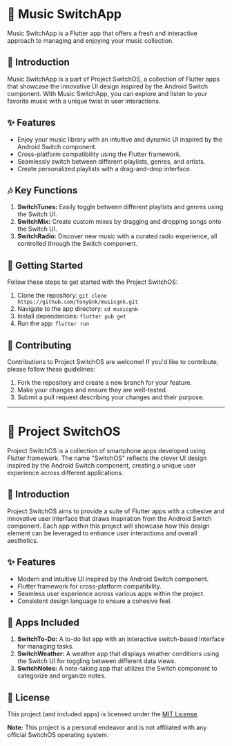 # 🎵 Music SwitchApp

Music SwitchApp is a Flutter app that offers a fresh and interactive approach to managing and enjoying your music collection.

## 🌟 Introduction

Music SwitchApp is a part of Project SwitchOS, a collection of Flutter apps that showcase the innovative UI design inspired by the Android Switch component. With Music SwitchApp, you can explore and listen to your favorite music with a unique twist in user interactions.

## ✨ Features

- Enjoy your music library with an intuitive and dynamic UI inspired by the Android Switch component.
- Cross-platform compatibility using the Flutter framework.
- Seamlessly switch between different playlists, genres, and artists.
- Create personalized playlists with a drag-and-drop interface.

## 🎶 Key Functions

1. **SwitchTunes:** Easily toggle between different playlists and genres using the Switch UI.
2. **SwitchMix:** Create custom mixes by dragging and dropping songs onto the Switch UI.
3. **SwitchRadio:** Discover new music with a curated radio experience, all controlled through the Switch component.

## 🚀 Getting Started

Follow these steps to get started with the Project SwitchOS:

1. Clone the repository: `git clone https://github.com/TonyGnk/musicgnk.git`
2. Navigate to the app directory: `cd musicgnk`
3. Install dependencies: `flutter pub get`
4. Run the app: `flutter run`

## 🤝 Contributing

Contributions to Project SwitchOS are welcome! If you'd like to contribute, please follow these guidelines:

1. Fork the repository and create a new branch for your feature.
2. Make your changes and ensure they are well-tested.
3. Submit a pull request describing your changes and their purpose.

---
# 🚀 Project SwitchOS 

Project SwitchOS is a collection of smartphone apps developed using Flutter framework. The name "SwitchOS" reflects the clever UI design inspired by the Android Switch component, creating a unique user experience across different applications.

## 🌟 Introduction

Project SwitchOS aims to provide a suite of Flutter apps with a cohesive and innovative user interface that draws inspiration from the Android Switch component. Each app within this project will showcase how this design element can be leveraged to enhance user interactions and overall aesthetics.

## ✨ Features

- Modern and intuitive UI inspired by the Android Switch component.
- Flutter framework for cross-platform compatibility.
- Seamless user experience across various apps within the project.
- Consistent design language to ensure a cohesive feel.

## 📱 Apps Included

1. **SwitchTo-Do:** A to-do list app with an interactive switch-based interface for managing tasks.
2. **SwitchWeather:** A weather app that displays weather conditions using the Switch UI for toggling between different data views.
3. **SwitchNotes:** A note-taking app that utilizes the Switch component to categorize and organize notes.

## 📄 License

This project (and included apps) is licensed under the [MIT License](LICENSE).

**Note:** This project is a personal endeavor and is not affiliated with any official SwitchOS operating system.


